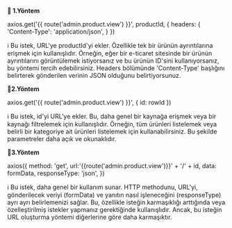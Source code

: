 
<b>📌 1.Yöntem</b>

axios.get('{{ route('admin.product.view') }}', productId, {
    headers: {
        'Content-Type': 'application/json',
    }
})

ℹ️
Bu istek, URL'ye productId'yi ekler. Özellikle tek bir ürünün ayrıntılarına erişmek için kullanışlıdır. Örneğin, eğer bir e-ticaret sitesinde bir ürünün ayrıntılarını görüntülemek istiyorsanız ve bu ürünün ID'sini kullanıyorsanız, bu yöntemi tercih edebilirsiniz. Headers bölümünde 'Content-Type' başlığını belirterek gönderilen verinin JSON olduğunu belirtiyorsunuz. 


<b>📌2.Yöntem</b>

axios.get('{{ route('admin.product.view') }}', {
    id: rowId
})

ℹ️
Bu istek, id'yi URL'ye ekler. Bu, daha genel bir kaynağa erişmek veya bir kaynağı filtrelemek için kullanışlıdır. Örneğin, tüm ürünleri listelemek veya belirli bir kategoriye ait ürünleri listelemek için kullanabilirsiniz. Bu şekilde parametreler daha açık ve okunaklıdır.


<b>📌3.Yöntem</b>

axios({
    method: 'get',
    url:'{{route('admin.product.view')}}' + '/' + id,
    data: formData,
    responseType: 'json',
})

ℹ️
Bu istek, daha genel bir kullanım sunar. HTTP methodunu, URL'yi, gönderilecek veriyi (formData) ve yanıtın nasıl işleneceğini (responseType) ayrı ayrı belirlemenizi sağlar. Bu, özellikle isteğin karmaşıklığı arttığında veya özelleştirilmiş istekler yapmanız gerektiğinde kullanışlıdır. Ancak, bu isteğin URL oluşturma yöntemi diğerlerine göre daha karmaşıktır.
